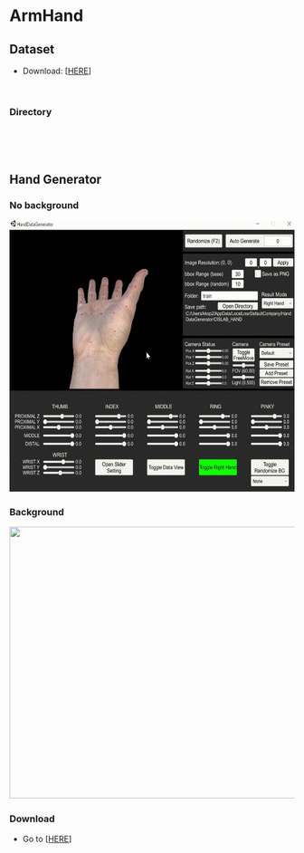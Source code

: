 # ArmHand

## Dataset
* Download: [[HERE](https://www.google.com)]
</br>

### Directory

</br>

</br>
</br>

## Hand Generator

### No background
<p align="left">
    <img src="assets/nobg.gif", width="640" height="480">
</p>

### Background
<p align="left">
    <img src="assets/bg.gif", width="640" height="480">
</p>

### Download
* Go to [[HERE](https://www.google.com)]
